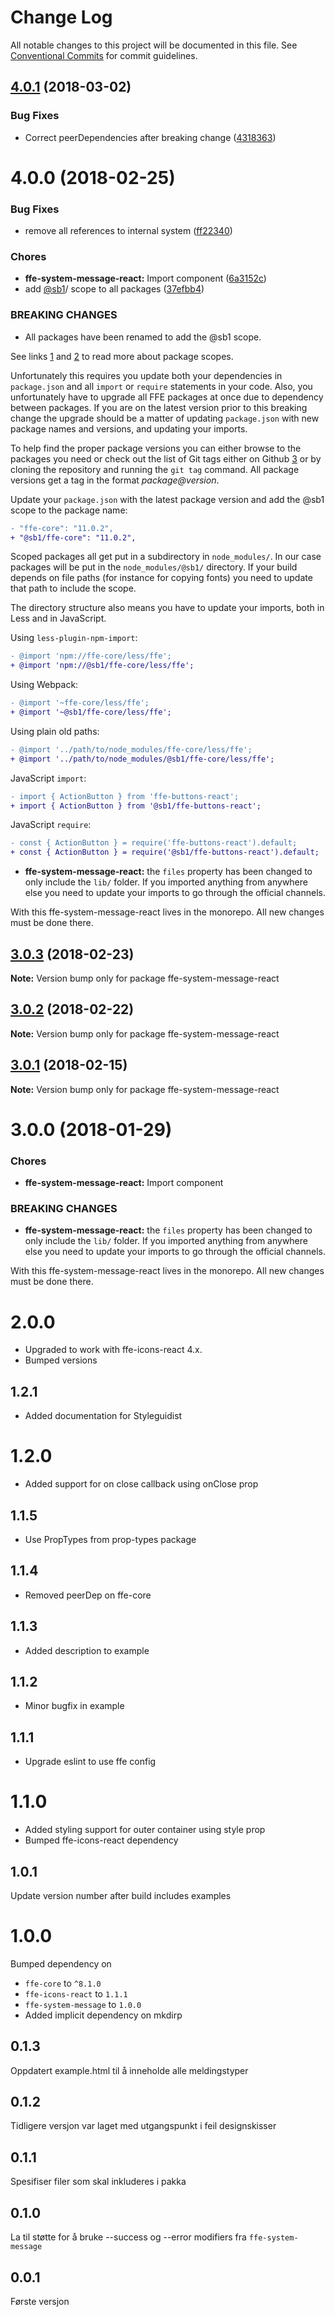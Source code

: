 # Change Log

All notable changes to this project will be documented in this file.
See [Conventional Commits](https://conventionalcommits.org) for commit guidelines.

<a name="4.0.1"></a>
## [4.0.1](https://github.com/SpareBank1/designsystem/compare/@sb1/ffe-system-message-react@4.0.0...@sb1/ffe-system-message-react@4.0.1) (2018-03-02)


### Bug Fixes

* Correct peerDependencies after breaking change ([4318363](https://github.com/SpareBank1/designsystem/commit/4318363))




<a name="4.0.0"></a>
# 4.0.0 (2018-02-25)


### Bug Fixes

* remove all references to internal system ([ff22340](https://github.com/SpareBank1/designsystem/commit/ff22340))


### Chores

* **ffe-system-message-react:** Import component ([6a3152c](https://github.com/SpareBank1/designsystem/commit/6a3152c))
* add [@sb1](https://github.com/sb1)/ scope to all packages ([37efbb4](https://github.com/SpareBank1/designsystem/commit/37efbb4))


### BREAKING CHANGES

* All packages have been renamed to add the @sb1 scope.

See links [1] and [2] to read more about package scopes.

Unfortunately this requires you update both your dependencies in
`package.json` and all `import` or `require` statements in your code.
Also, you unfortunately have to upgrade all FFE packages at once due to
dependency between packages. If you are on the latest version prior to
this breaking change the upgrade should be a matter of updating
`package.json` with new package names and versions, and updating your
imports.

To help find the proper package versions you can either browse to the
packages you need or check out the list of Git tags either on
Github [3] or by cloning the repository and running the `git tag`
command. All package versions get a tag in the format
_package@version_.

Update your `package.json` with the latest package version and add the
@sb1 scope to the package name:

```diff
- "ffe-core": "11.0.2",
+ "@sb1/ffe-core": "11.0.2",
```

Scoped packages all get put in a subdirectory in `node_modules/`. In our
case packages will be put in the `node_modules/@sb1/` directory. If your
build depends on file paths (for instance for copying fonts) you need to
update that path to include the scope.

The directory structure also means you have to update your imports, both
in Less and in JavaScript.

Using `less-plugin-npm-import`:

```diff
- @import 'npm://ffe-core/less/ffe';
+ @import 'npm://@sb1/ffe-core/less/ffe';
```

Using Webpack:

```diff
- @import '~ffe-core/less/ffe';
+ @import '~@sb1/ffe-core/less/ffe';
```

Using plain old paths:

```diff
- @import '../path/to/node_modules/ffe-core/less/ffe';
+ @import '../path/to/node_modules/@sb1/ffe-core/less/ffe';
```

JavaScript `import`:

```diff
- import { ActionButton } from 'ffe-buttons-react';
+ import { ActionButton } from '@sb1/ffe-buttons-react';
```

JavaScript `require`:

```diff
- const { ActionButton } = require('ffe-buttons-react').default;
+ const { ActionButton } = require('@sb1/ffe-buttons-react').default;
```

[1]: https://docs.npmjs.com/misc/scope
[2]: https://docs.npmjs.com/getting-started/scoped-packages
[3]: https://github.com/sparebank1/designsystem/tags
* **ffe-system-message-react:** the `files` property has been changed to only include
the `lib/` folder. If you imported anything from anywhere else you need
to update your imports to go through the official channels.

With this ffe-system-message-react lives in the monorepo. All new
changes must be done there.




<a name="3.0.3"></a>
## [3.0.3](https://github.com/SpareBank1/designsystem/compare/ffe-system-message-react@3.0.2...ffe-system-message-react@3.0.3) (2018-02-23)




**Note:** Version bump only for package ffe-system-message-react

<a name="3.0.2"></a>
## [3.0.2](https://github.com/SpareBank1/designsystem/compare/ffe-system-message-react@3.0.1...ffe-system-message-react@3.0.2) (2018-02-22)




**Note:** Version bump only for package ffe-system-message-react

<a name="3.0.1"></a>
## [3.0.1](https://github.com/SpareBank1/designsystem/compare/ffe-system-message-react@3.0.0...ffe-system-message-react@3.0.1) (2018-02-15)




**Note:** Version bump only for package ffe-system-message-react

<a name="3.0.0"></a>
# 3.0.0 (2018-01-29)


### Chores

* **ffe-system-message-react:** Import component


### BREAKING CHANGES

* **ffe-system-message-react:** the `files` property has been changed to only include
the `lib/` folder. If you imported anything from anywhere else you need
to update your imports to go through the official channels.

With this ffe-system-message-react lives in the monorepo. All new
changes must be done there.

# 2.0.0
* Upgraded to work with ffe-icons-react 4.x.
* Bumped versions

## 1.2.1
* Added documentation for Styleguidist

# 1.2.0
* Added support for on close callback using onClose prop

## 1.1.5
* Use PropTypes from prop-types package

## 1.1.4
* Removed peerDep on ffe-core

## 1.1.3
* Added description to example

## 1.1.2
* Minor bugfix in example

## 1.1.1
* Upgrade eslint to use ffe config

# 1.1.0
* Added styling support for outer container using style prop
* Bumped ffe-icons-react dependency

## 1.0.1

Update version number after build includes examples

# 1.0.0
Bumped dependency on
* `ffe-core` to `^8.1.0`
* `ffe-icons-react` to `1.1.1`
* `ffe-system-message` to `1.0.0`
* Added implicit dependency on  mkdirp

## 0.1.3
Oppdatert example.html til å inneholde alle meldingstyper

## 0.1.2
Tidligere versjon var laget med utgangspunkt i feil designskisser

## 0.1.1
Spesifiser filer som skal inkluderes i pakka

## 0.1.0
La til støtte for å bruke --success og --error modifiers fra `ffe-system-message`

## 0.0.1
Første versjon
